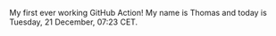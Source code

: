 My first ever working GitHub Action!
My name is Thomas and today is Tuesday, 21 December, 07:23 CET. 
